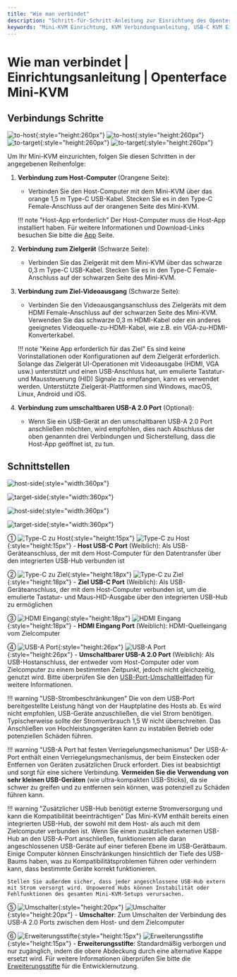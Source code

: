 ```yaml
---
title: "Wie man verbindet"
description: "Schritt-für-Schritt-Anleitung zur Einrichtung des Openterface Mini-KVM. Erfahren Sie, wie Sie Ihren Host-Computer und das Zielgerät mit detaillierten Anweisungen für USB-C-, HDMI- und Peripherieverbindungen verbinden. Enthält Schnittstellenbeschreibungen und wichtige Einrichtungstipps."
keywords: "Mini-KVM Einrichtung, KVM Verbindungsanleitung, USB-C KVM Einrichtung, HDMI KVM Verbindung, KVM Installationsanleitung, Computerperipherie Einrichtung, USB-Geräteverbindung, KVM Schnittstellenanleitung, headless Computer Einrichtung, KVM Konfiguration"
---
```


# **Wie man verbindet** | Einrichtungsanleitung | Openterface Mini-KVM

## Verbindungs Schritte

![to-host](https://assets.openterface.com/images/product/to-host.svg#only-light){:style="height:260px"} ![to-host](https://assets.openterface.com/images/product/to-host_1.svg#only-dark){:style="height:260px"}
![to-target](https://assets.openterface.com/images/product/to-target.svg#only-light){:style="height:260px"} ![to-target](https://assets.openterface.com/images/product/to-target_1.svg#only-dark){:style="height:260px"}

Um Ihr Mini-KVM einzurichten, folgen Sie diesen Schritten in der angegebenen Reihenfolge:

1. **Verbindung zum Host-Computer** (Orangene Seite):
    - Verbinden Sie den Host-Computer mit dem Mini-KVM über das orange 1,5 m Type-C USB-Kabel. Stecken Sie es in den Type-C Female-Anschluss auf der orangenen Seite des Mini-KVM.

    !!! note "Host-App erforderlich"
        Der Host-Computer muss die Host-App installiert haben. Für weitere Informationen und Download-Links besuchen Sie bitte die [App](/app) Seite.

2. **Verbindung zum Zielgerät** (Schwarze Seite):
    - Verbinden Sie das Zielgerät mit dem Mini-KVM über das schwarze 0,3 m Type-C USB-Kabel. Stecken Sie es in den Type-C Female-Anschluss auf der schwarzen Seite des Mini-KVM.

3. **Verbindung zum Ziel-Videoausgang** (Schwarze Seite):
    - Verbinden Sie den Videoausgangsanschluss des Zielgeräts mit dem HDMI Female-Anschluss auf der schwarzen Seite des Mini-KVM. Verwenden Sie das schwarze 0,3 m HDMI-Kabel oder ein anderes geeignetes Videoquelle-zu-HDMI-Kabel, wie z.B. ein VGA-zu-HDMI-Konverterkabel.

    !!! note "Keine App erforderlich für das Ziel"
        Es sind keine Vorinstallationen oder Konfigurationen auf dem Zielgerät erforderlich. Solange das Zielgerät UI-Operationen mit Videoausgabe (HDMI, VGA usw.) unterstützt und einen USB-Anschluss hat, um emulierte Tastatur- und Maussteuerung (HID) Signale zu empfangen, kann es verwendet werden. Unterstützte Zielgerät-Plattformen sind Windows, macOS, Linux, Android und iOS.

4. **Verbindung zum umschaltbaren USB-A 2.0 Port** (Optional):
    - Wenn Sie ein USB-Gerät an den umschaltbaren USB-A 2.0 Port anschließen möchten, wird empfohlen, dies nach Abschluss der oben genannten drei Verbindungen und Sicherstellung, dass die Host-App geöffnet ist, zu tun.


## Schnittstellen

![host-side](https://assets.openterface.com/images/product/host-htc.svg#only-light){:style="width:360px"}

![target-side](https://assets.openterface.com/images/product/target-htc.svg#only-light){:style="width:360px"}

![host-side](https://assets.openterface.com/images/product/host-htc_1.svg#only-dark){:style="width:360px"}

![target-side](https://assets.openterface.com/images/product/target-htc_1.svg#only-dark){:style="width:360px"}

① ![Type-C zu Host](/images/shell-icons/host.svg#only-light){:style="height:15px"} ![Type-C zu Host](/images/shell-icons/host_1.svg#only-dark){:style="height:15px"} - **Host USB-C Port** (Weiblich): Als USB-Geräteanschluss, der mit dem Host-Computer für den Datentransfer über den integrierten USB-Hub verbunden ist

② ![Type-C zu Ziel](/images/shell-icons/target.svg#only-light){:style="height:18px"} ![Type-C zu Ziel](/images/shell-icons/target_1.svg#only-dark){:style="height:18px"} - **Ziel USB-C Port** (Weiblich): Als USB-Geräteanschluss, der mit dem Host-Computer verbunden ist, um die emulierte Tastatur- und Maus-HID-Ausgabe über den integrierten USB-Hub zu ermöglichen

③ ![HDMI Eingang](/images/shell-icons/input.svg#only-light){:style="height:18px"} ![HDMI Eingang](/images/shell-icons/input_1.svg#only-dark){:style="height:18px"} - **HDMI Eingang Port** (Weiblich): HDMI-Quelleingang vom Zielcomputer

④ ![USB-A Port](/images/shell-icons/switchable-usb.svg#only-light){:style="height:26px"} ![USB-A Port](/images/shell-icons/switchable-usb_1.svg#only-dark){:style="height:26px"} - **Umschaltbarer USB-A 2.0 Port** (Weiblich): Als USB-Hostanschluss, der entweder vom Host-Computer oder vom Zielcomputer zu einem bestimmten Zeitpunkt, jedoch nicht gleichzeitig, genutzt wird. Bitte überprüfen Sie den [USB-Port-Umschaltleitfaden](../usb-switch) für weitere Informationen.

!!! warning "USB-Strombeschränkungen"
    Die von dem USB-Port bereitgestellte Leistung hängt von der Hauptplatine des Hosts ab. Es wird nicht empfohlen, USB-Geräte anzuschließen, die viel Strom benötigen. Typischerweise sollte der Stromverbrauch 1,5 W nicht überschreiten. Das Anschließen von Hochleistungsgeräten kann zu instabilen Betrieb oder potenziellen Schäden führen.

!!! warning "USB-A Port hat festen Verriegelungsmechanismus"
    Der USB-A-Port enthält einen Verriegelungsmechanismus, der beim Einstecken oder Entfernen von Geräten zusätzlichen Druck erfordert. Dies ist beabsichtigt und sorgt für eine sichere Verbindung. **Vermeiden Sie die Verwendung von sehr kleinen USB-Geräten** (wie ultra-kompakten USB-Sticks), da sie schwer zu greifen und zu entfernen sein können, was potenziell zu Schäden führen kann.

!!! warning "Zusätzlicher USB-Hub benötigt externe Stromversorgung und kann die Kompatibilität beeinträchtigen"
    Das Mini-KVM enthält bereits einen integrierten USB-Hub, der sowohl mit dem Host- als auch mit dem Zielcomputer verbunden ist. Wenn Sie einen zusätzlichen externen USB-Hub an den USB-A-Port anschließen, funktionieren alle daran angeschlossenen USB-Geräte auf einer tieferen Ebene im USB-Gerätbaum. Einige Computer können Einschränkungen hinsichtlich der Tiefe des USB-Baums haben, was zu Kompatibilitätsproblemen führen oder verhindern kann, dass bestimmte Geräte korrekt funktionieren.

    Stellen Sie außerdem sicher, dass jeder angeschlossene USB-Hub extern mit Strom versorgt wird. Unpowered Hubs können Instabilität oder Fehlfunktionen des gesamten Mini-KVM-Setups verursachen.

⑤ ![Umschalter](/images/shell-icons/toggle-h-t.svg#only-light){:style="height:20px"} ![Umschalter](/images/shell-icons/toggle-h-t_1.svg#only-dark){:style="height:20px"} - **Umschalter**: Zum Umschalten der Verbindung des USB-A 2.0 Ports zwischen dem Host- und dem Zielcomputer

⑥ ![Erweiterungsstifte](/images/shell-icons/pins.svg#only-light){:style="height:15px"} ![Erweiterungsstifte](/images/shell-icons/pins_1.svg#only-dark){:style="height:15px"} - **Erweiterungsstifte**: Standardmäßig verborgen und nur zugänglich, indem die obere Abdeckung durch eine alternative Kappe ersetzt wird. Für weitere Informationen überprüfen Sie bitte die [Erweiterungsstifte](../extension-pins) für die Entwicklernutzung.